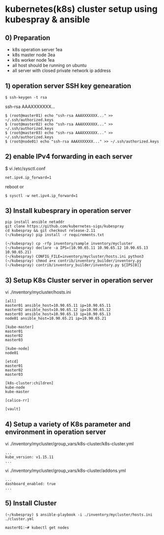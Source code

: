 # kubernetes(k8s) cluster setup using kubespray & ansible

## 0) Preparation

- k8s operation server 1ea
- k8s master node 3ea
- k8s worker node 1ea
- all host should be running on ubuntu
- all server with closed private network ip address


## 1) operation server SSH key genearation
```
$ ssh-keygen -t rsa
```
ssh-rsa AAAXXXXXXX...

```
$ (root@master01) echo "ssh-rsa AAAXXXXXXX..." >> ~/.ssh/authorized.keys
$ (root@master02) echo "ssh-rsa AAAXXXXXXX..." >> ~/.ssh/authorized.keys
$ (root@master03) echo "ssh-rsa AAAXXXXXXX..." >> ~/.ssh/authorized.keys
$ (root@node01) echo "ssh-rsa AAAXXXXXXX..." >> ~/.ssh/authorized.keys
```

## 2) enable IPv4 forwarding in each server
$ vi /etc/sysctl.conf
```
net.ipv4.ip_forward=1
```
reboot
or
```
$ sysctl -w net.ipv4.ip_forward=1
```

## 3) Install kubesprary in operation server
```
pip install ansible netaddr
git clone https://github.com/kubernetes-sigs/kubespray
cd kubespray && git checkout release-2.11
(~/kubespray) pip install -r requirements.txt
```
```
(~/kubespray) cp -rfp inventory/sample inventory/mycluster
(~/kubespray) declare -a IPS=(10.90.65.11 10.90.65.12 10.90.65.13 10.90.65.21)
(~/kubespray) CONFIG_FILE=inventory/mycluster/hosts.ini python3
(~/kubespray) chmod a+x contrib/inventory_builder/inventory.py 
(~/kubespray) contrib/inventory_builder/inventory.py ${IPS[0]}
```

## 3) Setup K8s Cluster server in operation server

vi ./inventory/mycluster/hosts.ini
```
[all]
master01 ansible_host=10.90.65.11 ip=10.90.65.11
master02 ansible_host=10.90.65.12 ip=10.90.65.12
master03 ansible_host=10.90.65.13 ip=10.90.65.13
node01 ansible_host=10.90.65.21 ip=10.90.65.21

[kube-master]
master01
master02
master03

[kube-node]
node01

[etcd]
master01
master02
master03

[k8s-cluster:children]
kube-node
kube-master

[calico-rr]

[vault]
```

## 4) Setup a variety of K8s parameter and environment in operation server

vi ./inventory/mycluster/group_vars/k8s-cluster/k8s-cluster.yml
```
...
kube_version: v1.15.11
...
```

vi ./inventory/mycluster/group_vars/k8s-cluster/addons.yml
```
...
dashboard_enabled: true
...
```

## 5) Install Cluster 

```
(~/kubespray) $ ansible-playbook -i ./inventory/mycluster/hosts.ini ./cluster.yml
```
```
master01:~# kubectl get nodes
```
